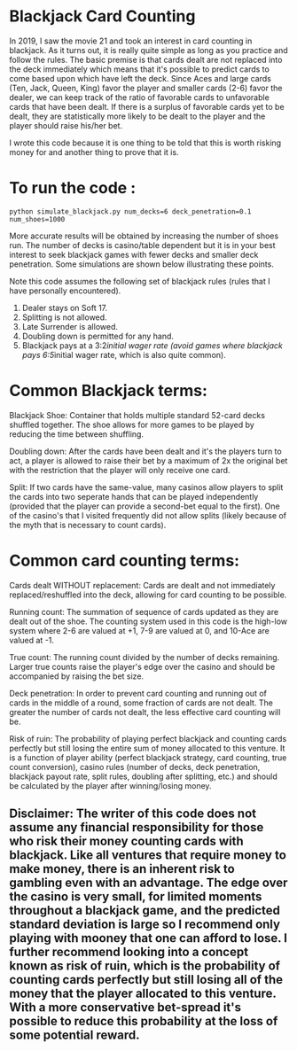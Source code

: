# Blackjack Card Counting


In 2019, I saw the movie 21 and took an interest in card counting in blackjack. As it turns out, it is really quite simple as long as you practice and follow the rules. The basic premise is that cards dealt are not replaced into the deck immediately which means that it's possible to predict cards to come based upon which have left the deck. Since Aces and large cards (Ten, Jack, Queen, King) favor the player and smaller cards (2-6) favor the dealer, we can keep track of the ratio of favorable cards to unfavorable cards that have been dealt. If there is a surplus of favorable cards yet to be dealt, they are statistically more likely to be dealt to the player and the player should raise his/her bet. 

I wrote this code because it is one thing to be told that this is worth risking money for and another thing to prove that it is. 

# To run the code : 

    python simulate_blackjack.py num_decks=6 deck_penetration=0.1 num_shoes=1000
    

More accurate results will be obtained by increasing the number of shoes run. The number of decks is casino/table dependent but it is in your best interest to seek blackjack games with fewer decks and smaller deck penetration. Some simulations are shown below illustrating these points. 

Note this code assumes the following set of blackjack rules (rules that I have personally encountered). 

1. Dealer stays on Soft 17. 
2. Splitting is not allowed.
3. Late Surrender is allowed. 
4. Doubling down is permitted for any hand. 
5. Blackjack pays at a 3:2*initial wager rate (avoid games where blackjack pays 6:5*initial wager rate, which is also quite common).

# Common Blackjack terms: 

Blackjack Shoe: Container that holds multiple standard 52-card decks shuffled together. The shoe allows for more games to be played by reducing the time between shuffling. 

Doubling down: After the cards have been dealt and it's the players turn to act, a player is allowed to raise their bet by a maximum of 2x the original bet with the restriction that the player will only receive one card. 

Split: If two cards have the same-value, many casinos allow players to split the cards into two seperate hands that can be played independently (provided that the player can provide a second-bet equal to the first). One of the casino's that I visited frequently did not allow splits (likely because of the myth that is necessary to count cards). 

# Common card counting terms: 

Cards dealt WITHOUT replacement: Cards are dealt and not immediately replaced/reshuffled into the deck, allowing for card counting to be possible. 

Running count: The summation of sequence of cards updated as they are dealt out of the shoe. The counting system used in this code is the high-low system where 2-6 are valued at +1, 7-9 are valued at 0, and 10-Ace are valued at -1. 

True count: The running count divided by the number of decks remaining. Larger true counts raise the player's edge over the casino and should be accompanied by raising the bet size. 

Deck penetration: In order to prevent card counting and running out of cards in the middle of a round, some fraction of cards are not dealt. The greater the number of cards not dealt, the less effective card counting will be. 

Risk of ruin: The probability of playing perfect blackjack and counting cards perfectly but still losing the entire sum of money allocated to this venture. It is a function of player ability (perfect blackjack strategy, card counting, true count conversion), casino rules (number of decks, deck penetration, blackjack payout rate, split rules, doubling after splitting, etc.) and should be calculated by the player after winning/losing money. 


## Disclaimer: The writer of this code does not assume any financial responsibility for those who risk their money counting cards with blackjack. Like all ventures that require money to make money, there is an inherent risk to gambling even with an advantage. The edge over the casino is very small, for limited moments throughout a blackjack game, and the predicted standard deviation is large so I recommend only playing with mooney that one can afford to lose. I further recommend looking into a concept known as risk of ruin, which is the probability of counting cards perfectly but still losing all of the money that the player allocated to this venture. With a more conservative bet-spread it's possible to reduce this probability at the loss of some potential reward. 


